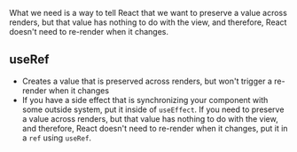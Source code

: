 What we need is a way to tell React that we want to preserve a value across renders, but that value has nothing to do with the view, and therefore, React doesn't need to re-render when it changes.

## useRef
- Creates a value that is preserved across renders, but won't trigger a re-render when it changes
- If you have a side effect that is synchronizing your component with some outside system, put it inside of `useEffect`. If you need to preserve a value across renders, but that value has nothing to do with the view, and therefore, React doesn't need to re-render when it changes, put it in a `ref` using `useRef`.

